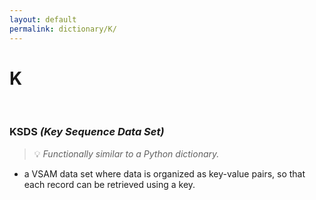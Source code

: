 ```yaml
---
layout: default
permalink: dictionary/K/
---
```


# K

&nbsp;

### KSDS *(Key Sequence Data Set)*
> 💡 _Functionally similar to a Python dictionary._

* a VSAM data set where data is organized as key-value pairs, so that each record can be retrieved using a key.
